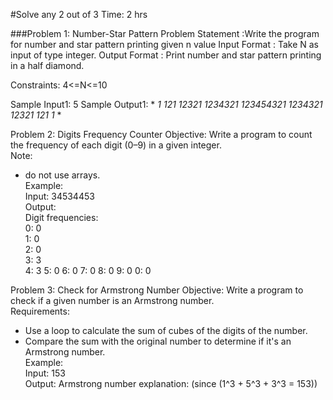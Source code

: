 #Solve any 2 out of 3 
Time: 2 hrs

###Problem 1:  Number-Star Pattern
Problem Statement :Write the program for number and star pattern printing given n value
Input  Format  : Take N as input of type integer.
Output Format  : Print  number and star pattern printing in a half diamond. 

Constraints:
4<=N<=10

Sample Input1:
5
Sample Output1:
*
*1*
*121*
*12321*
*1234321*
*123454321*
*1234321*
*12321*
*121*
*1*
*



Problem 2: Digits Frequency Counter
Objective: Write a program to count the frequency of each digit (0–9) in a given integer.  
Note:
- do not use arrays.  
Example:  
Input: 34534453  
Output:  
Digit frequencies:  
0: 0  
1: 0  
2: 0  
3: 3  
4: 3
5: 0
6: 0
7: 0
8: 0
9: 0
0: 0  


Problem 3: Check for Armstrong Number
Objective: Write a program to check if a given number is an Armstrong number.  
Requirements:  
- Use a loop to calculate the sum of cubes of the digits of the number.  
- Compare the sum with the original number to determine if it's an Armstrong number.  
Example:  
Input: 153  
Output: Armstrong number 
explanation: 
(since (1^3 + 5^3 + 3^3 = 153))  

